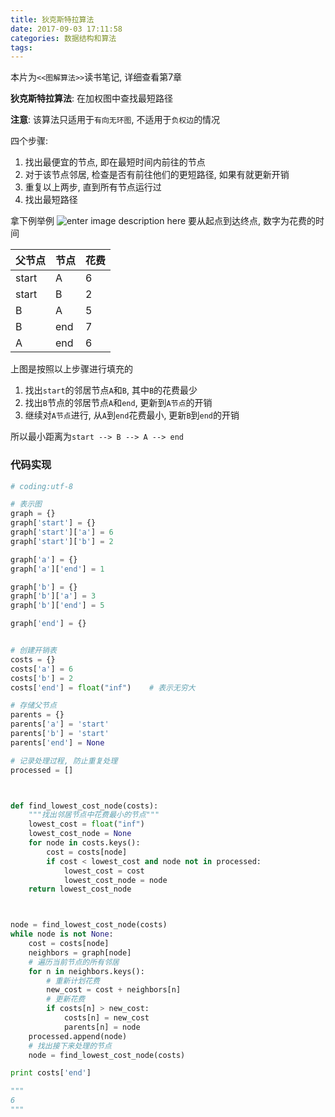 ```yaml
---
title: 狄克斯特拉算法
date: 2017-09-03 17:11:58
categories: 数据结构和算法
tags:
---
```


本片为`<<图解算法>>`读书笔记, 详细查看第7章

**狄克斯特拉算法**: 在加权图中查找最短路径

**注意**: 该算法只适用于`有向无环图`, 不适用于`负权边`的情况

四个步骤:
1. 找出最便宜的节点, 即在最短时间内前往的节点
2. 对于该节点邻居, 检查是否有前往他们的更短路径, 如果有就更新开销
3. 重复以上两步, 直到所有节点运行过
4. 找出最短路径

拿下例举例
![enter image description here](http://oh7hdmoe1.bkt.clouddn.com/17-9-3/71074545.jpg)
要从起点到达终点, 数字为花费的时间

| 父节点 | 节点 | 花费  |
|-------|-----|------|
|start  | A   |   6  |
|start  | B   |   2  |
|B      |A    |   5   |
|B      |end  |    7  |
|A      |end  |   6   |

上图是按照以上步骤进行填充的
1. 找出`start`的邻居节点`A`和`B`, 其中`B`的花费最少
2. 找出`B`节点的邻居节点`A`和`end`, 更新到`A节点`的开销
3. 继续对`A节点`进行, 从`A`到`end`花费最小, 更新`B`到`end`的开销

所以最小距离为`start --> B --> A --> end`

### 代码实现
```python
# coding:utf-8

# 表示图
graph = {}
graph['start'] = {}
graph['start']['a'] = 6
graph['start']['b'] = 2

graph['a'] = {}
graph['a']['end'] = 1

graph['b'] = {}
graph['b']['a'] = 3
graph['b']['end'] = 5

graph['end'] = {}


# 创建开销表
costs = {}
costs['a'] = 6
costs['b'] = 2
costs['end'] = float("inf")    # 表示无穷大

# 存储父节点
parents = {}
parents['a'] = 'start'
parents['b'] = 'start'
parents['end'] = None

# 记录处理过程, 防止重复处理
processed = []



def find_lowest_cost_node(costs):
	"""找出邻居节点中花费最小的节点"""
	lowest_cost = float("inf")
	lowest_cost_node = None
	for node in costs.keys():
		cost = costs[node]
		if cost < lowest_cost and node not in processed:
			lowest_cost = cost
			lowest_cost_node = node
	return lowest_cost_node



node = find_lowest_cost_node(costs)
while node is not None:
	cost = costs[node]
	neighbors = graph[node]
	# 遍历当前节点的所有邻居
	for n in neighbors.keys():
		# 重新计划花费
		new_cost = cost + neighbors[n]
		# 更新花费
		if costs[n] > new_cost:
			costs[n] = new_cost
			parents[n] = node
	processed.append(node)
	# 找出接下来处理的节点
	node = find_lowest_cost_node(costs)    

print costs['end']

"""
6
"""


```





